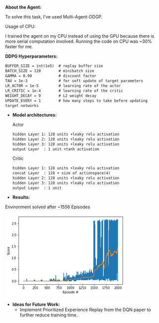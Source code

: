 **About the Agent:**

To solve this task, I've used Multi-Agent-DDGP.


Usage of CPU:

I trained the agent on my CPU instead of using the GPU because there is more serial computation involved. Running the code on CPU was ~30% faster for me.


**DDPG Hyperparameters:**

    BUFFER_SIZE = int(1e5)  # replay buffer size
    BATCH_SIZE = 128        # minibatch size
    GAMMA = 0.99            # discount factor
    TAU = 1e-3              # for soft update of target parameters
    LR_ACTOR = 1e-5         # learning rate of the actor
    LR_CRITIC = 1e-4        # learning rate of the critic
    WEIGHT_DECAY = 0        # L2 weight decay
    UPDATE_EVERY = 1        # how many steps to take before updating target networks

* **Model architectures:**

  Actor
  
      hidden Layer 1: 128 units +leaky relu activation
      hidden Layer 2: 128 units +leaky relu activation
      hidden Layer 3: 128 units +leaky relu activation
      output Layer  : 1 unit +tanh activation
  
  Critic
  
      hidden Layer 1: 128 units +leaky relu activation
      concat Layer  : 128 + size of actionspace(4)
      hidden Layer 2: 128 units +leaky relu activation
      hidden Layer 3: 128 units +leaky relu activation
      output Layer  : 1 unit
  
* **Results:**

Environment solved after ~1556 Episodes

![](/pictures/Tennis_training_2000episodes.PNG)

* **Ideas for Future Work:**
    * Implement Prioritized Experience Replay from the DQN paper to further reduce training time.
